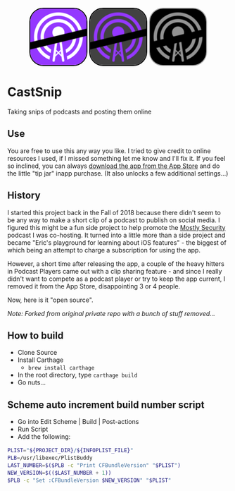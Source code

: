 <p align="center">
<img src="CastSnip/Images/CastSnipLogoPurple@2x.png" width="128" height="128" style="border: 2px solid black; border-radius: 32px"/>
  <img src="CastSnip/Images/CastSnipLogoDark@2x.png" width="128" height="128" style="border: 2px solid black; border-radius: 32px"/>
  <img src="CastSnip/Images/CastSnipLogoBlack@2x.png" width="128" height="128" style="border: 2px solid darkgray; border-radius: 32px"/>
</p>

# CastSnip
Taking snips of podcasts and posting them online

## Use
You are free to use this any way you like.  I tried to give credit to online resources I used, if I missed something let me know and I'll fix it.  If you feel so inclined, you can always [download the app from the App Store](https://itunes.apple.com/us/app/cast-snip/id1439722076?ls=1&mt=8) and do the little "tip jar" inapp purchase.  (It also unlocks a few additional settings...)

## History
I started this project back in the Fall of 2018 because there didn't seem
to be any way to make a short clip of a podcast to publish on social media.  I figured this might be a fun side project to help promote the
[Mostly Security](https://mostlysecurity.com) podcast I was co-hosting.  It turned into a little more than a side project and became "Eric's 
playground for learning about iOS features" - the biggest of which being an attempt to charge a subscription for using the app.

However, a short time after releasing the app, a couple of the heavy hitters in Podcast Players came out with a clip sharing feature - and since I really didn't want to compete as a podcast player or try to keep the app current, I removed it from the App Store, disappointing 3 or 4 people.

Now, here is it "open source".

*Note: Forked from original private repo with a bunch of stuff removed...*

## How to build
 * Clone Source
 * Install Carthage
   * `brew install carthage`
 * In the root directory, type `carthage build`
 * Go nuts...

## Scheme auto increment build number script
 * Go into Edit Scheme | Build | Post-actions
 * Run Script
 * Add the following:
 ```bash
PLIST="${PROJECT_DIR}/${INFOPLIST_FILE}"
PLB=/usr/libexec/PlistBuddy
LAST_NUMBER=$($PLB -c "Print CFBundleVersion" "$PLIST")
NEW_VERSION=$(($LAST_NUMBER + 1))
$PLB -c "Set :CFBundleVersion $NEW_VERSION" "$PLIST"
 ```

